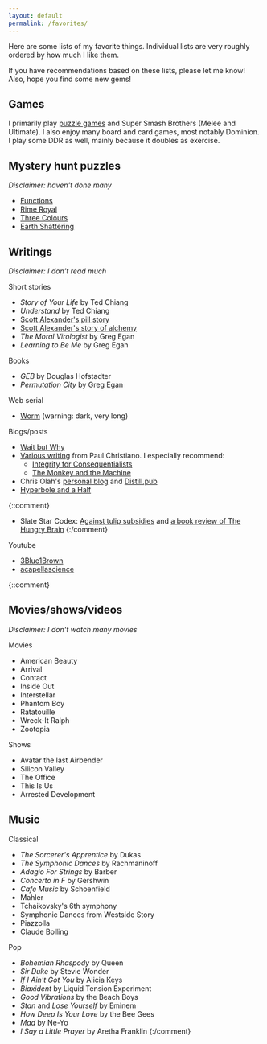 ```yaml
---
layout: default
permalink: /favorites/
---
```


Here are some lists of my favorite things.
Individual lists are very roughly ordered by how much I like them.

If you have recommendations based on these lists, please let me know!
Also, hope you find some new gems!

## Games

I primarily play [puzzle games](puzzle_games.md) and Super Smash Brothers (Melee and Ultimate).
I also enjoy many board and card games, most notably Dominion.
I play some DDR as well, mainly because it doubles as exercise.

<!--
- Other board games
  - Hanabi
  - Quoridor
- Poker deck games:
  - Trick taking: Tichu, Haggis, Spades, Oh Hell, Napolean, etc.
- Social manipulation games, e.g. One Night Werewolf
- Prop-less games
  - GOTHS, contact, double contact, category (on a timer)
-->

## Mystery hunt puzzles

*Disclaimer: haven't done many*
- [Functions](http://web.mit.edu/puzzle/www/2012/puzzles/phantom_of_the_operator/functions/)
- [Rime Royal](http://puzzle.cisra.com.au/2011/3D-Rime-Royal.pdf)
- [Three Colours](http://puzzle.cisra.com.au/2013/5D-Three-Colours.pdf)
- [Earth Shattering](https://galacticpuzzlehunt.com/puzzle/earth-shattering)

## Writings

*Disclaimer: I don't read much*

Short stories
- *Story of Your Life* by Ted Chiang
- *Understand* by Ted Chiang
- [Scott Alexander's pill story](http://slatestarcodex.com/2015/06/02/and-i-show-you-how-deep-the-rabbit-hole-goes/)
- [Scott Alexander's story of alchemy](http://slatestarcodex.com/2017/11/09/ars-longa-vita-brevis/)
- *The Moral Virologist* by Greg Egan
- *Learning to Be Me* by Greg Egan

Books
- *GEB* by Douglas Hofstadter
- *Permutation City* by Greg Egan

Web serial
- [Worm](https://parahumans.wordpress.com/) (warning: dark, very long)

Blogs/posts
- [Wait but Why](https://waitbutwhy.com/)
- [Various writing](https://paulfchristiano.com/blogs/) from Paul Christiano.  I especially recommend:
  - [Integrity for Consequentialists](https://sideways-view.com/2016/11/14/integrity-for-consequentialists/)
  - [The Monkey and the Machine](https://sideways-view.com/2017/02/19/the-monkey-and-the-machine-a-dual-process-theory/)
- Chris Olah's [personal blog](http://colah.github.io/) and [Distill.pub](http://distill.pub/)
- [Hyperbole and a Half](https://hyperboleandahalf.blogspot.com/)

{::comment}
- Slate Star Codex: [Against tulip subsidies](http://slatestarcodex.com/2015/06/06/against-tulip-subsidies/) and [a book review of The Hungry Brain](http://slatestarcodex.com/2017/04/25/book-review-the-hungry-brain/)
{:/comment}

Youtube
- [3Blue1Brown](https://www.youtube.com/channel/UCYO_jab_esuFRV4b17AJtAw)
- [acapellascience](https://www.youtube.com/user/acapellascience)

{::comment}
## Movies/shows/videos

*Disclaimer: I don't watch many movies*

Movies
- American Beauty
- Arrival
- Contact
- Inside Out
- Interstellar
- Phantom Boy
- Ratatouille
- Wreck-It Ralph
- Zootopia

Shows
- Avatar the last Airbender
- Silicon Valley
- The Office
- This Is Us
- Arrested Development

## Music

Classical
- *The Sorcerer's Apprentice* by Dukas
- *The Symphonic Dances* by Rachmaninoff
- *Adagio For Strings* by Barber
- *Concerto in F* by Gershwin
- *Cafe Music* by Schoenfield
- Mahler
- Tchaikovsky's 6th symphony
- Symphonic Dances from Westside Story
- Piazzolla
- Claude Bolling

Pop
- *Bohemian Rhaspody* by Queen
- *Sir Duke* by Stevie Wonder
- *If I Ain't Got You* by Alicia Keys
- *Biaxident* by Liquid Tension Experiment
- *Good Vibrations* by the Beach Boys
- *Stan* and *Lose Yourself* by Eminem
- *How Deep Is Your Love* by the Bee Gees
- *Mad* by Ne-Yo
- *I Say a Little Prayer* by Aretha Franklin
{:/comment}

